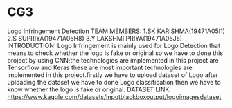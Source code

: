 # CG3
Logo Infringement Detection
TEAM MEMBERS:
 1.SK KARISHMA(19471A05I1)
 2.S SUPRIYA(19471A05H8)
 3.Y LAKSHMI PRIYA(19471A05J5)
 INTRODUCTION:
   Logo Infringement is mainly
used for Logo Detection that means
to check whether the logo is fake or
original so we have to done this project
by using CNN;the technologies are
implemented in this project are
Tensorflow and Keras these are most
important technologies are
implemented in this project.firstly we
have to upload dataset of Logo after
uploading the dataset we have to done
Logo classification then we have to
know whether the logo is fake or original.
DATASET LINK: https://www.kaggle.com/datasets/inputblackboxoutput/logoimagesdataset
